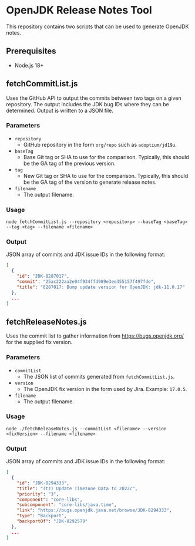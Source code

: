 # OpenJDK Release Notes Tool

This repository contains two scripts that can be used to generate OpenJDK notes.

## Prerequisites
 
* Node.js 18+

## fetchCommitList.js

Uses the GitHub API to output the commits between two tags on a given repository. The output includes the JDK bug IDs where they can be determined. Output is written to a JSON file.

### Parameters

* `repository`
  * GitHub repository in the form `org/repo` such as `adoptium/jd19u`.
* `baseTag`
  * Base Git tag or SHA to use for the comparison. Typically, this should be the GA tag of the previous version.
* `tag`
  * New Git tag or SHA to use for the comparison. Typically, this should be the GA tag of the version to generate release notes.
* `filename`
  * The output filename.

### Usage

```console 
node fetchCommitList.js --repository <repository> --baseTag <baseTag> --tag <tag> --filename <filename>
```

### Output

JSON array of commits and JDK issue IDs in the following format:

```JSON
[
  {
    "id": "JDK-8287017",
    "commit": "25ac222aa2e04f934ffd989e3ee355157f497fde",
    "title": "8287017: Bump update version for OpenJDK: jdk-11.0.17"
  },
  ...
]
```

##  fetchReleaseNotes.js

Uses the commit list to gather information from https://bugs.openjdk.org/ for the supplied fix version.

### Parameters

* `commitList`
  * The JSON list of commits generated from `fetchCommitList.js`.
* `version`
  * The OpenJDK fix version in the form used by Jira. Example: `17.0.5`.
* `filename`
  * The output filename.

### Usage

```console 
node ./fetchReleaseNotes.js --commitList <filename> --version <fixVersion> --filename <filename>
```

### Output

JSON array of commits and JDK issue IDs in the following format:

```JSON
[
  {
    "id": "JDK-8294333",
    "title": "(tz) Update Timezone Data to 2022c",
    "priority": "3",
    "component": "core-libs",
    "subcomponent": "core-libs/java.time",
    "link": "https://bugs.openjdk.java.net/browse/JDK-8294333",
    "type": "Backport",
    "backportOf": "JDK-8292579"
  },
  ...
]
```
